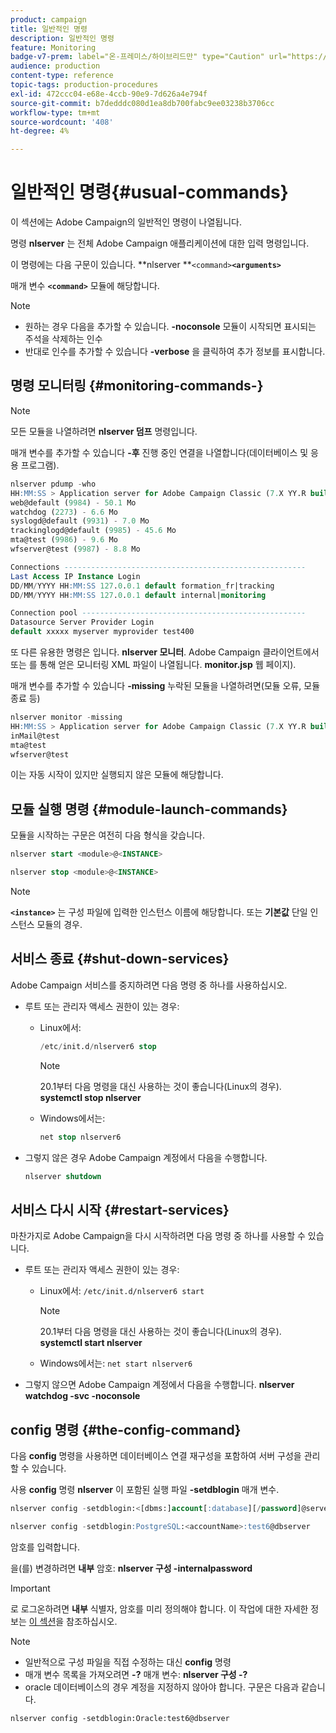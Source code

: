 ```yaml
---
product: campaign
title: 일반적인 명령
description: 일반적인 명령
feature: Monitoring
badge-v7-prem: label="온-프레미스/하이브리드만" type="Caution" url="https://experienceleague.adobe.com/docs/campaign-classic/using/installing-campaign-classic/architecture-and-hosting-models/hosting-models-lp/hosting-models.html?lang=ko" tooltip="온-프레미스 및 하이브리드 배포에만 적용"
audience: production
content-type: reference
topic-tags: production-procedures
exl-id: 472ccc04-e68e-4ccb-90e9-7d626a4e794f
source-git-commit: b7dedddc080d1ea8db700fabc9ee03238b3706cc
workflow-type: tm+mt
source-wordcount: '408'
ht-degree: 4%

---
```


# 일반적인 명령{#usual-commands}



이 섹션에는 Adobe Campaign의 일반적인 명령이 나열됩니다.

명령 **nlserver** 는 전체 Adobe Campaign 애플리케이션에 대한 입력 명령입니다.

이 명령에는 다음 구문이 있습니다. **nlserver **`<command>`****`<arguments>`****

매개 변수 **`<command>`** 모듈에 해당합니다.

>[!NOTE]
>
>* 원하는 경우 다음을 추가할 수 있습니다. **-noconsole** 모듈이 시작되면 표시되는 주석을 삭제하는 인수
>* 반대로 인수를 추가할 수 있습니다 **-verbose** 을 클릭하여 추가 정보를 표시합니다.
>

## 명령 모니터링 {#monitoring-commands-}

>[!NOTE]
>
>모든 모듈을 나열하려면 **nlserver 덤프** 명령입니다.

매개 변수를 추가할 수 있습니다 **-후** 진행 중인 연결을 나열합니다(데이터베이스 및 응용 프로그램).

```sql
nlserver pdump -who
HH:MM:SS > Application server for Adobe Campaign Classic (7.X YY.R build XXX@SHA1) of DD/MM/YYYY
web@default (9984) - 50.1 Mo
watchdog (2273) - 6.6 Mo
syslogd@default (9931) - 7.0 Mo
trackinglogd@default (9985) - 45.6 Mo
mta@test (9986) - 9.6 Mo
wfserver@test (9987) - 8.8 Mo

Connections ------------------------------------------------------
Last Access IP Instance Login 
DD/MM/YYYY HH:MM:SS 127.0.0.1 default formation_fr|tracking
DD/MM/YYYY HH:MM:SS 127.0.0.1 default internal|monitoring

Connection pool --------------------------------------------------
Datasource Server Provider Login 
default xxxxx myserver myprovider test400
```

또 다른 유용한 명령은 입니다. **nlserver 모니터**. Adobe Campaign 클라이언트에서 또는 를 통해 얻은 모니터링 XML 파일이 나열됩니다. **monitor.jsp** 웹 페이지).

매개 변수를 추가할 수 있습니다 **-missing** 누락된 모듈을 나열하려면(모듈 오류, 모듈 종료 등)

```sql
nlserver monitor -missing
HH:MM:SS > Application server for Adobe Campaign Classic (7.X YY.R build XXX@SHA1) of DD/MM/YYYY
inMail@test
mta@test
wfserver@test
```

이는 자동 시작이 있지만 실행되지 않은 모듈에 해당합니다.

## 모듈 실행 명령 {#module-launch-commands}

모듈을 시작하는 구문은 여전히 다음 형식을 갖습니다.

```sql
nlserver start <module>@<INSTANCE>
```

```sql
nlserver stop <module>@<INSTANCE>
```

>[!NOTE]
>
>**`<instance>`** 는 구성 파일에 입력한 인스턴스 이름에 해당합니다. 또는 **기본값** 단일 인스턴스 모듈의 경우.

## 서비스 종료 {#shut-down-services}

Adobe Campaign 서비스를 중지하려면 다음 명령 중 하나를 사용하십시오.

* 루트 또는 관리자 액세스 권한이 있는 경우:

   * Linux에서:

     ```sql
     /etc/init.d/nlserver6 stop
     ```

     >[!NOTE]
     >
     >20.1부터 다음 명령을 대신 사용하는 것이 좋습니다(Linux의 경우). **systemctl stop nlserver**

   * Windows에서는:

     ```sql
     net stop nlserver6
     ```

* 그렇지 않은 경우 Adobe Campaign 계정에서 다음을 수행합니다.

  ```sql
  nlserver shutdown 
  ```

## 서비스 다시 시작 {#restart-services}

마찬가지로 Adobe Campaign을 다시 시작하려면 다음 명령 중 하나를 사용할 수 있습니다.

* 루트 또는 관리자 액세스 권한이 있는 경우:

   * Linux에서: `/etc/init.d/nlserver6 start`

     >[!NOTE]
     >
     >20.1부터 다음 명령을 대신 사용하는 것이 좋습니다(Linux의 경우). **systemctl start nlserver**

   * Windows에서는: `net start nlserver6`

* 그렇지 않으면 Adobe Campaign 계정에서 다음을 수행합니다. **nlserver watchdog -svc -noconsole**

## config 명령 {#the-config-command}

다음 **config** 명령을 사용하면 데이터베이스 연결 재구성을 포함하여 서버 구성을 관리할 수 있습니다.

사용 **config** 명령 **nlserver** 이 포함된 실행 파일 **-setdblogin** 매개 변수.

```sql
nlserver config -setdblogin:<[dbms:]account[:database][/password]@server>
```

```sql
nlserver config -setdblogin:PostgreSQL:<accountName>:test6@dbserver
```

암호를 입력합니다.

을(를) 변경하려면 **내부** 암호: **nlserver 구성 -internalpassword**

>[!IMPORTANT]
>
>로 로그온하려면 **내부** 식별자, 암호를 미리 정의해야 합니다. 이 작업에 대한 자세한 정보는 [이 섹션](../../installation/using/configuring-campaign-server.md#internal-identifier)을 참조하십시오.

>[!NOTE]
>
>* 일반적으로 구성 파일을 직접 수정하는 대신 **config** 명령
>* 매개 변수 목록을 가져오려면 **-?** 매개 변수: **nlserver 구성 -?**
>* oracle 데이터베이스의 경우 계정을 지정하지 않아야 합니다. 구문은 다음과 같습니다.
>
>  `nlserver config -setdblogin:Oracle:test6@dbserver`
>
